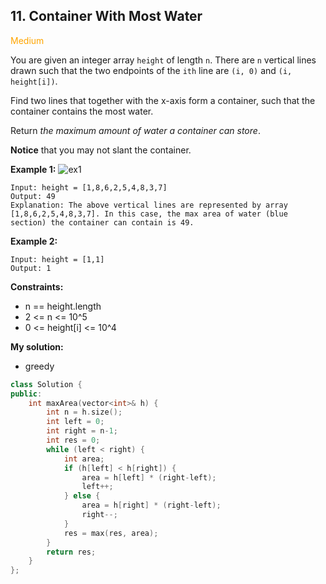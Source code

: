 ## 11. Container With Most Water
<span style="color:orange">Medium</span>

You are given an integer array `height` of length `n`. There are `n` vertical lines drawn such that the two endpoints of the `ith` line are `(i, 0)` and `(i, height[i])`.

Find two lines that together with the x-axis form a container, such that the container contains the most water.

Return *the maximum amount of water a container can store*.

**Notice** that you may not slant the container.

 

**Example 1:**
![ex1](https://s3-lc-upload.s3.amazonaws.com/uploads/2018/07/17/question_11.jpg)
```
Input: height = [1,8,6,2,5,4,8,3,7]
Output: 49
Explanation: The above vertical lines are represented by array [1,8,6,2,5,4,8,3,7]. In this case, the max area of water (blue section) the container can contain is 49.
```
**Example 2:**
```
Input: height = [1,1]
Output: 1
```

**Constraints:**

+ n == height.length
+ 2 <= n <= 10^5
+ 0 <= height[i] <= 10^4

**My solution:**
+ greedy
```cpp
class Solution {
public:
    int maxArea(vector<int>& h) {
        int n = h.size();
        int left = 0;
        int right = n-1;
        int res = 0;
        while (left < right) {
            int area;
            if (h[left] < h[right]) {
                area = h[left] * (right-left);
                left++;
            } else {
                area = h[right] * (right-left);
                right--;
            }
            res = max(res, area);
        }
        return res;
    }
};

```